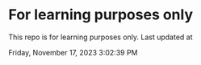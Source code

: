 # For learning purposes only
This repo is for learning purposes only.
Last updated at

Friday, November 17, 2023 3:02:39 PM

